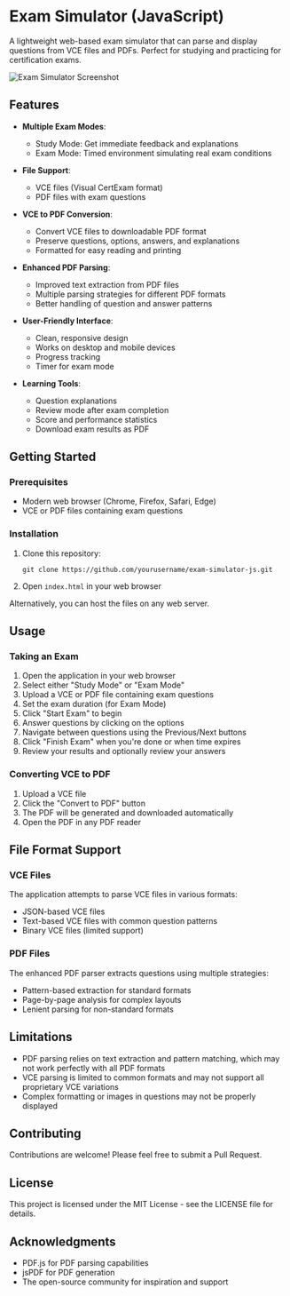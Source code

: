 # Exam Simulator (JavaScript)

A lightweight web-based exam simulator that can parse and display questions from VCE files and PDFs. Perfect for studying and practicing for certification exams.

![Exam Simulator Screenshot](screenshot.png)

## Features

- **Multiple Exam Modes**:
  - Study Mode: Get immediate feedback and explanations
  - Exam Mode: Timed environment simulating real exam conditions

- **File Support**:
  - VCE files (Visual CertExam format)
  - PDF files with exam questions

- **VCE to PDF Conversion**:
  - Convert VCE files to downloadable PDF format
  - Preserve questions, options, answers, and explanations
  - Formatted for easy reading and printing

- **Enhanced PDF Parsing**:
  - Improved text extraction from PDF files
  - Multiple parsing strategies for different PDF formats
  - Better handling of question and answer patterns

- **User-Friendly Interface**:
  - Clean, responsive design
  - Works on desktop and mobile devices
  - Progress tracking
  - Timer for exam mode

- **Learning Tools**:
  - Question explanations
  - Review mode after exam completion
  - Score and performance statistics
  - Download exam results as PDF

## Getting Started

### Prerequisites

- Modern web browser (Chrome, Firefox, Safari, Edge)
- VCE or PDF files containing exam questions

### Installation

1. Clone this repository:
   ```
   git clone https://github.com/yourusername/exam-simulator-js.git
   ```

2. Open `index.html` in your web browser

Alternatively, you can host the files on any web server.

## Usage

### Taking an Exam

1. Open the application in your web browser
2. Select either "Study Mode" or "Exam Mode"
3. Upload a VCE or PDF file containing exam questions
4. Set the exam duration (for Exam Mode)
5. Click "Start Exam" to begin
6. Answer questions by clicking on the options
7. Navigate between questions using the Previous/Next buttons
8. Click "Finish Exam" when you're done or when time expires
9. Review your results and optionally review your answers

### Converting VCE to PDF

1. Upload a VCE file
2. Click the "Convert to PDF" button
3. The PDF will be generated and downloaded automatically
4. Open the PDF in any PDF reader

## File Format Support

### VCE Files

The application attempts to parse VCE files in various formats:
- JSON-based VCE files
- Text-based VCE files with common question patterns
- Binary VCE files (limited support)

### PDF Files

The enhanced PDF parser extracts questions using multiple strategies:
- Pattern-based extraction for standard formats
- Page-by-page analysis for complex layouts
- Lenient parsing for non-standard formats

## Limitations

- PDF parsing relies on text extraction and pattern matching, which may not work perfectly with all PDF formats
- VCE parsing is limited to common formats and may not support all proprietary VCE variations
- Complex formatting or images in questions may not be properly displayed

## Contributing

Contributions are welcome! Please feel free to submit a Pull Request.

## License

This project is licensed under the MIT License - see the LICENSE file for details.

## Acknowledgments

- PDF.js for PDF parsing capabilities
- jsPDF for PDF generation
- The open-source community for inspiration and support
